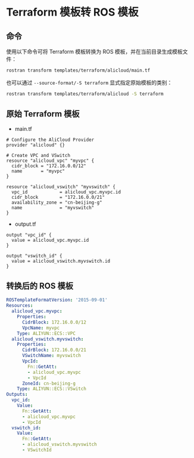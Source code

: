 # Terraform 模板转 ROS 模板
## 命令
使用以下命令可将 Terraform 模板转换为 ROS 模板，并在当前目录生成模板文件：

```bash
rostran transform templates/terraform/alicloud/main.tf
```

也可以通过 `--source-format/-S terraform` 显式指定原始模板的类别：

```bash
rostran transform templates/terraform/alicloud -S terraform
```

## 原始 Terraform 模板
- main.tf

```hcl
# Configure the AliCloud Provider
provider "alicloud" {}

# Create VPC and VSwitch
resource "alicloud_vpc" "myvpc" {
  cidr_block = "172.16.0.0/12"
  name       = "myvpc"
}

resource "alicloud_vswitch" "myvswitch" {
  vpc_id            = alicloud_vpc.myvpc.id
  cidr_block        = "172.16.0.0/21"
  availability_zone = "cn-beijing-g"
  name              = "myvswitch"
}
```

- output.tf

```hcl
output "vpc_id" {
  value = alicloud_vpc.myvpc.id
}

output "vswitch_id" {
  value = alicloud_vswitch.myvswitch.id
}

```
## 转换后的 ROS 模板
```yaml
ROSTemplateFormatVersion: '2015-09-01'
Resources:
  alicloud_vpc.myvpc:
    Properties:
      CidrBlock: 172.16.0.0/12
      VpcName: myvpc
    Type: ALIYUN::ECS::VPC
  alicloud_vswitch.myvswitch:
    Properties:
      CidrBlock: 172.16.0.0/21
      VSwitchName: myvswitch
      VpcId:
        Fn::GetAtt:
        - alicloud_vpc.myvpc
        - VpcId
      ZoneId: cn-beijing-g
    Type: ALIYUN::ECS::VSwitch
Outputs:
  vpc_id:
    Value:
      Fn::GetAtt:
      - alicloud_vpc.myvpc
      - VpcId
  vswitch_id:
    Value:
      Fn::GetAtt:
      - alicloud_vswitch.myvswitch
      - VSwitchId
```
